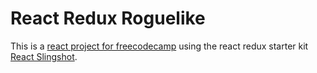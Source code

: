 # React Redux Roguelike

This is a [react project for freecodecamp](https://www.freecodecamp.com/challenges/build-a-roguelike-dungeon-crawler-game) using the react redux starter kit [React Slingshot](https://github.com/coryhouse/react-slingshot).

<!---

specific amount of mobs per level of different types, floors- 8 +0 mobs, 4 +1 mobs, 2 +2 mobs
+0 placed randomly but can not be above or below doors
+1 mobs guard altars	(four altars per level)
+2 mobs guard one chest and the exit

death in componentWillUpdate

stats
strength	melee dmg	tiny life
agility	    tiny damage	dodge chance
vitality	max life	hp regen after battle
wisdom	    max mana	mp regen after battle
charisma	haggle chance	merchant prices of equip and attribute increases
luck	    crit chance	crit dmg


-->